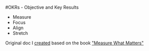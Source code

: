 #OKRs - Objective and Key Results

* Measure
* Focus
* Align
* Stretch

Original doc I [created](https://docs.google.com/presentation/d/1ZjjiZ57Sqxu7-9b1Ka50NG78Wn7CcYfVVZtpEG1AZz0/edit#slide=id.g89278dcee9_0_646) based on the book ["Measure What Matters"](https://www.whatmatters.com)
